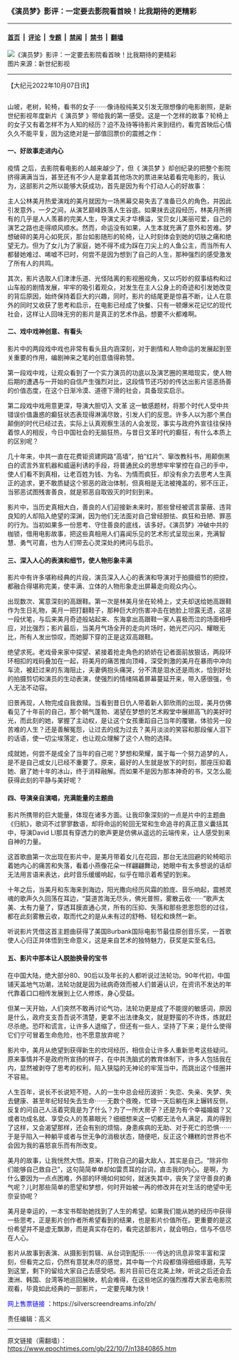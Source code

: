 ### 《演员梦》影评：一定要去影院看首映！比我期待的更精彩

---

#### [首页](../../../..?n13840865) &nbsp;|&nbsp; [评论](../../../../../epoch-comment?n13840865) &nbsp;|&nbsp; [专题](../../../../../epoch-special?n13840865) &nbsp;|&nbsp; [禁闻](../../../../../epoch-news?n13840865) &nbsp;|&nbsp; [禁书](../../../../../books?n13840865) &nbsp;|&nbsp; [翻墙](https://github.com/gfw-breaker/nogfw/blob/master/README.md?n13840865)


<div><img alt="《演员梦》影评：一定要去影院看首映！比我期待的更精彩" class="attachment-djy_600_400 size-djy_600_400 wp-post-image" src="https://i.epochtimes.com/assets/uploads/2022/10/id13840870-37ef46981872b1d6567facfadc984666-600x400.png"/>
<div class="caption">
 图片来源：新世纪影视
</div></div><hr/><div class="post_content" id="artbody" itemprop="articleBody">
 <!-- article content begin -->
 <p>
  【大纪元2022年10月07日讯】
 </p>
 <p>
  <ok href="https://i.epochtimes.com/assets/uploads/2022/10/id13840866-0ec1d4322b072dd13d91c3eaec554e5c.png">
   <img alt="" class="size-medium wp-image-13840866 aligncenter" src="https://i.epochtimes.com/assets/uploads/2022/10/id13840866-0ec1d4322b072dd13d91c3eaec554e5c-450x300.png"/>
  </ok>
 </p>
 <p>
  山坡，老树，轮椅，看书的女子⋯⋯像诗般纯美又引发无限想像的电影剧照，是新世纪影视年度新片《
  <ok href="https://www.epochtimes.com/gb/tag/%E6%BC%94%E5%91%98%E6%A2%A6.html">
   演员梦
  </ok>
  》带给我的第一感受。这是一个怎样的故事？轮椅上的女子又有着怎样不为人知的经历？迫不及待等待影片来到纽约，看完首映后心情久久不能平复，因为这绝对是一部值回票价的震撼之作：
 </p>
 <h4>
  一、好故事走进内心
 </h4>
 <p>
  <ok href="https://www.epochtimes.com/gb/tag/%E7%96%AB%E6%83%85.html">
   疫情
  </ok>
  之后，去影院看电影的人越来越少了，但《
  <ok href="https://www.epochtimes.com/gb/tag/%E6%BC%94%E5%91%98%E6%A2%A6.html">
   演员梦
  </ok>
  》却创纪录的把整个影院挤得满满当当，甚至还有不少人是拿着其他场次的票进来站着看完电影的，我认为，这部影片之所以能够大获成功，首先是因为有个打动人心的好故事：
 </p>
 <p>
  主人公林美月热爱演戏的美月就因为一场黑幕交易失去了准备已久的角色，并因此引发意外，一夕之间，从演艺巅峰跌落人生谷底。如果抹去这段经历，林美月所拥有的几乎是人人羡慕的完美人生，导演丈夫才华横溢，宝贝女儿美丽可爱，自己的演艺之路也走得顺风顺水。然而，命运没有如果，人生本就充满了意外和苦难。梦想破碎的美月心如死灰，那台如影随形的轮椅，让人时刻体会到她的切肤之痛和绝望无力。但为了女儿为了家庭，她不得不成为踩在刀尖上的人鱼公主，而当所有人都替她难过、唏嘘不已时，何尝不是因为想到了自己的人生，那种强烈的感受激发了所有人的共鸣。
 </p>
 <p>
  其次，影片选取人们津津乐道、光怪陆离的影视圈视角，又以巧妙的叙事结构和过山车般的剧情发展，牢牢的吸引着观众，对发生在主人公身上的奇迹和引发她改变的背后原因，始终保持着巨大的兴趣，同时，影片的结尾更是惊喜不断，让人在意外的同时又收获了思考和启示，在电影已经成了快餐、只有一顿爆米花记忆的现代社会，这样让人回味无穷的影片是真正的艺术作品，想要不火都难啊。
 </p>
 <h4>
  二、戏中戏神创意、有看头
 </h4>
 <p>
  影片中的两段戏中戏也非常有看头且内涵深刻，对于剧情和人物命运的发展起到至关重要的作用，编剧神来之笔的创意值得称赞。
 </p>
 <p>
  第一段戏中戏，让观众看到了一个实力演员的功底以及演艺圈的黑暗现实，使人物后期的遭遇与一开始的自信产生强烈对比，这段情节还巧妙的传达出影片惩恶扬善的价值态度，在这个日渐冷漠、道德下滑的社会，具备现实启示。
 </p>
 <p>
  第二段戏中戏用意更深，导演大胆切入
  <ok href="https://www.epochtimes.com/gb/tag/%E6%96%87%E9%9D%A9.html">
   文革
  </ok>
  这一敏感题材，将那个时代人受中共错误价值蛊惑的癫狂状态表现得淋漓尽致，引发人们的反思。许多人以为那个黑白颠倒的时代已经过去，实际上认真观察生活的人会发现，事实与政府外宣往往保持着惊人的相反，今日中国社会的无脑狂热，与昔日文革时代的癫狂，有什么本质上的区别呢？
 </p>
 <p>
  几十年来，中共一直在花费钜资建网路“高墙”，拍“红片”、窜改教科书，用颠倒黑白的谎言外宣机器和威逼利诱的手段，将普通民众的思想牢牢掌控在自己的手中，使人们看不到真相，让老百姓为钱、为名、为情而疯狂，却没有余力去思考人生真正的追求，更不敢质疑这个邪恶的政治体制，但真相是无法被掩盖的，邪不压正，当邪恶试图残害善良，就是邪恶自取毁灭的时刻到来。
 </p>
 <p>
  影片中，当历史真相大白，善良的人们迎接新未来时，那些曾经被谎言蒙蔽、违背良知的人却陷入绝望的深渊，因为他们无法面对自己曾经胆怯、疯狂和丑陋、罪恶的行为。当初如果多一份思考、守住善良的底线，该多好。《演员梦》冲破中共的枷锁，借用电影故事，把这些真相用人们喜闻乐见的艺术形式呈现出来，充满智慧、勇气可嘉，也为人们带去心灵深处的拷问与启示。
 </p>
 <h4>
  三、深入人心的表演和细节，使人物形象丰满
 </h4>
 <p>
  影片中有许多堪称经典的片段，演员深入人心的表演和导演对于拍摄细节的把控，都融合得堪称完美，使丰满、立体的人物形象走出屏幕走向观众内心。
 </p>
 <p>
  出现数次、寓意深刻的高跟鞋。第一次是林美月坐在轮椅上，丈夫却送给她高跟鞋作为生日礼物，美月一把打翻鞋子，那种巨大的伤害冲击在她脸上坦露无遗，这是一段伏笔，与后来美月奇迹般站起来、东海拿出高跟鞋一家人喜极而泣的场面相呼应，对比强烈；影片最后，当美月气场全开的走向片场时，她光芒闪闪、耀眼无比，所有人发出惊叹，而她脚下穿的正是这双高跟鞋。
 </p>
 <p>
  绝望求死。老戏骨来家中探望、紧接着抢走角色的娇娇在记者面前放狠话，两段环环相扣的戏码叠加在一起，将美月的痛苦推向顶峰，深受刺激的美月在暴雨中冲向车流，被赶过来的东海阻止，夫妻俩抱头痛哭，分不清是泪水还是雨水，恰到好处的拍摄剪切和演员的生动表演，使强烈的情绪隔着屏幕蔓延开来，带入感很强，令人无法不动容。
 </p>
 <p>
  旧景再现，人物完成自我救赎。当看到昔日仇人带着新人郭欣雨的出现，美月仿佛看见了十年前的自己，那个朝气蓬勃、渴望在梦想的艺术殿堂中展翅高飞的美好时光，而此刻的她，掌握了主动权，是让这个女孩重蹈自己当年的覆辙，体验另一段苦难的人生？还是善解冤怨，让过去的成为过去？美月淡淡的笑容和那段催人泪下的话语，使一切尘埃落定，也让观众理解了这个人物的选择。
 </p>
 <p>
  成就她，何尝不是成全了当年的自己呢？梦想和荣耀，属于每一个努力追梦的人，是不是自己或女儿已经不重要了。原来，最好的人生就是放下的时刻，那座压抑着她、磨了她十年的冰山，终于消释融解。而如果不是因为那本神奇的书，又怎么能获得此刻的平静与美好呢？
 </p>
 <h4>
  四、导演亲自演唱，充满能量的主题曲
 </h4>
 <p>
  影片所携带的巨大能量，体现在诸多方面。让我印象深刻的一点是片中的主题曲《归航》，歌词不过寥寥数语，却将命运的轮回无常和生命追寻的真正意义囊括其中，导演David LI那具有穿透力的歌声更是仿佛从遥远的云端传来，让人感受到来自神的力量。
 </p>
 <p>
  这首歌曲第一次出现在影片中，是美月带着女儿在花园，那台无法回避的轮椅昭示着她内心的痛苦和失落，看着小燕像花朵一样翩翩舞动，她眼中有太多想说的话却无法用言语来表达，此时音乐缓缓响起，似乎在暗示着希望的到来。
 </p>
 <p>
  十年之后，当美月和东海来到海边，阳光撒向经历风霜的脸庞、音乐响起，震撼灵魂的歌声久久回荡在耳边，“莫道苦海无尽头，佛光普照，雾散云收⋯⋯”歌声太美、太有力量了，穿透耳膜直通心灵，所有的压抑、失落和那些恩恩怨怨的过往，都在此刻雾散云收，取而代之的是从未有过的舒畅、轻松和焕然一新。
 </p>
 <p>
  听说影片凭借这首主题曲获得了美国Burbank国际电影节最佳原创音乐奖，一首歌使人心归正并体悟到生命意义，这是来自艺术的独特魅力，获奖是实至名归。
 </p>
 <h4>
  五、影片中那本让人脱胎换骨的宝书
 </h4>
 <p>
  在中国大陆，绝大部分80、90后以及年长的人都听说过法轮功。90年代初，中国铺天盖地气功潮，法轮功就是因为祛病奇效而被人们普遍认识，在资讯不发达的年代靠着口口相传发展到上亿人修炼，身心受益。
 </p>
 <p>
  但某一天开始，人们突然不敢再讨论气功，法轮功更是成了不能提的敏感词，原因是什么，政府支支吾吾说不清楚，更拿不出法律条文，就是野蛮的不许炼，炼就赶尽杀绝。恐吓和谎言，让许多人退缩了，但还有一些人，坚持了下来；是什么使得它们宁可冒着生命危险，也不愿意放弃呢？
 </p>
 <p>
  影片中，美月从绝望到获得新生的坎坷经历，相信会让许多人重新思考这些疑问。原来事情并不是政府所宣扬的样子，在中共洗脑式的教育体制下，许多人包括我在内，显然被剥夺了思考的权利，陷入狭隘的无神论的牢笼当中，而跳出这个怪圈并不容易。
 </p>
 <p>
  人生百年，说长不长说短不短，人的一生中总会经历波折：失恋、失亲、失梦、失去健康、甚至年纪轻轻失去生命⋯⋯无数个夜晚，忙碌一天后躺在床上辗转反侧，反复的问自己人活着究竟是为了什么？为了一所大房子？还是为有个幸福婚姻？又或者功成名就、享受众人的羡慕眼光？细细想来这一切都无法令人满足，真的得到了这样，又会渴望那样，还会有别的烦恼，身患疾病的无助、对于死亡的恐惧⋯⋯于是乎陷入一种躺平或者与世无争的消极状态，随便吧，反正这个糟糕的世界也不会因为我的喜怒哀乐而有所改变。
 </p>
 <p>
  美月的故事，让我恍然大悟。原来，打败自己的最大敌人，其实是自己。“除非你们能够自己救自己”，这句简简单单却如雷贯耳的台词，直击我的内心。是啊，为什么要因为一点点困难，外部的环境如何如何，就迷失其中，丧失了坚守善良的勇气呢？儿时那些简单的愿望和梦想，何时开始被一再的修改并在对生活的绝望中无奈妥协呢？
 </p>
 <p>
  美月是幸运的，一本宝书帮助她找到了人生的希望。如果我们能从她的经历中获得一些思考，正是影片创作者所希望看到的结果，也是影片价值所在。更重要的是这份希望并不是虚无飘渺，而是真实存在的，看完这部影片，就会明白，信与不信尽在人心。
 </p>
 <p>
  影片从故事到表演、从摄影到剪辑、从台词到配乐⋯⋯传达的讯息非常丰富和深刻，但看完之后，仍然有意犹未尽的感觉，其中每一个片段都值得细细琢磨，先写到这里，剩下的留给大家自己去感受吧。影片目前已在北美上映，听说之后还会去澳洲、韩国、台湾等地巡回展映，机会难得，在这些地区的强烈推荐大家去电影院观看，毕竟如此经典的一部影片，一定要先睹为快！
 </p>
 <p>
  <span style="color: #0000ff;">
   <ok href="https://silverscreendreams.info/zh/" style="color: #0000ff;">
    网上售票链接
   </ok>
  </span>
  ：https://silverscreendreams.info/zh/
 </p>
 <p>
  责任编辑：高义
 </p>
 <!-- article content end -->
 <div id="below_article_ad">
 </div>
</div>


---

原文链接（需翻墙）：https://www.epochtimes.com/gb/22/10/7/n13840865.htm